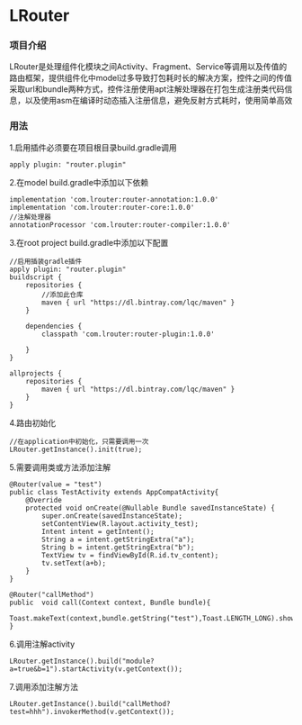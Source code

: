 # LRouter

### 项目介绍

LRouter是处理组件化模块之间Activity、Fragment、Service等调用以及传值的路由框架，提供组件化中model过多导致打包耗时长的解决方案，控件之间的传值采取url和bundle两种方式，控件注册使用apt注解处理器在打包生成注册类代码信息，以及使用asm在编译时动态插入注册信息，避免反射方式耗时，使用简单高效

### 用法

1.启用插件必须要在项目根目录build.gradle调用

```
apply plugin: "router.plugin"
```

2.在model build.gradle中添加以下依赖

```
implementation 'com.lrouter:router-annotation:1.0.0'
implementation 'com.lrouter:router-core:1.0.0'
//注解处理器
annotationProcessor 'com.lrouter:router-compiler:1.0.0'
```

3.在root project build.gradle中添加以下配置

```
//启用插装gradle插件
apply plugin: "router.plugin"
buildscript {
    repositories {
        //添加此仓库
        maven { url "https://dl.bintray.com/lqc/maven" }
    }

    dependencies {
        classpath 'com.lrouter:router-plugin:1.0.0'
      
    }
}

allprojects {
    repositories {
        maven { url "https://dl.bintray.com/lqc/maven" }
    }
}

```


4.路由初始化

```
//在application中初始化，只需要调用一次
LRouter.getInstance().init(true);
```

5.需要调用类或方法添加注解

```
@Router(value = "test")
public class TestActivity extends AppCompatActivity{
    @Override
    protected void onCreate(@Nullable Bundle savedInstanceState) {
        super.onCreate(savedInstanceState);
        setContentView(R.layout.activity_test);
        Intent intent = getIntent();
        String a = intent.getStringExtra("a");
        String b = intent.getStringExtra("b");
        TextView tv = findViewById(R.id.tv_content);
        tv.setText(a+b);
    }
}
```

```
@Router("callMethod")
public  void call(Context context, Bundle bundle){
    Toast.makeText(context,bundle.getString("test"),Toast.LENGTH_LONG).show();
}
```

6.调用注解activity

```
LRouter.getInstance().build("module?a=true&b=1").startActivity(v.getContext());
```

7.调用添加注解方法

```
LRouter.getInstance().build("callMethod?test=hhh").invokerMethod(v.getContext());
```
